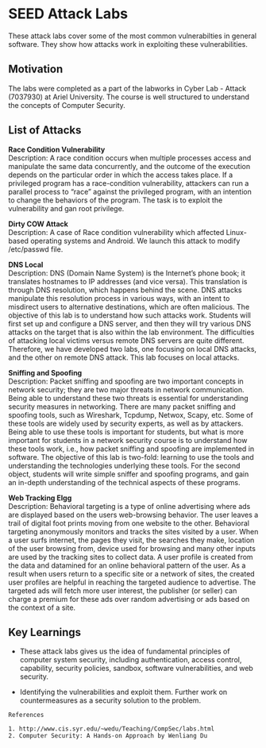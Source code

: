 # SEED Attack Labs

These attack labs cover some of the most common vulnerabilties in general software. They show how attacks work in exploiting these vulnerabilities.

## Motivation

The labs were completed as a part of the labworks in Cyber Lab - Attack (7037930) at Ariel University. The course is well structured to understand the concepts of Computer Security. <br>

## List of Attacks

**Race Condition Vulnerability**<br>
Description: A race condition occurs when multiple processes access and manipulate the same data concurrently, and the outcome of the
execution depends on the particular order in which the access takes place. If a privileged program has a
race-condition vulnerability, attackers can run a parallel process to “race” against the privileged program,
with an intention to change the behaviors of the program. The task is to exploit the vulnerability and gan root privilege.

**Dirty COW Attack**<br>
Description: A case of Race condition vulnerability which affected Linux-based operating systems and Android. We launch this attack to modify /etc/passwd file.

**DNS Local**<br>
Description: DNS (Domain Name System) is the Internet’s phone book; it translates hostnames to IP addresses (and vice versa). This translation is through DNS resolution, which happens behind the scene. DNS attacks manipulate
this resolution process in various ways, with an intent to misdirect users to alternative destinations, which are often malicious. The objective of this lab is to understand how such attacks work. Students will
first set up and configure a DNS server, and then they will try various DNS attacks on the target that is also within the lab environment.
The difficulties of attacking local victims versus remote DNS servers are quite different. Therefore, we have developed two labs, one focusing on local DNS attacks, and the other on remote DNS attack. This lab
focuses on local attacks. 

**Sniffing and Spoofing**<br>
Description: Packet sniffing and spoofing are two important concepts in network security; they are two major threats in network communication. Being able to understand these two threats is essential for understanding security
measures in networking. There are many packet sniffing and spoofing tools, such as Wireshark, Tcpdump, Netwox, Scapy, etc. Some of these tools are widely used by security experts, as well as by
attackers. Being able to use these tools is important for students, but what is more important for students in a network security course is to understand how these tools work, i.e., how packet sniffing and spoofing are
implemented in software.
The objective of this lab is two-fold: learning to use the tools and understanding the technologies underlying these tools. For the second object, students will write simple sniffer and spoofing programs, and gain
an in-depth understanding of the technical aspects of these programs.

**Web Tracking Elgg**<br>
Description: Behavioral targeting is a type of online advertising where ads are displayed based on the users web-browsing behavior. The user leaves a trail of digital foot prints moving from one website to the other. Behavioral
targeting anonymously monitors and tracks the sites visited by a user. When a user surfs internet, the pages they visit, the searches they make, location of the user browsing from, device used for browsing and many
other inputs are used by the tracking sites to collect data. A user profile is created from the data and datamined for an online behavioral pattern of the user. As a result when users return to a specific site or a
network of sites, the created user profiles are helpful in reaching the targeted audience to advertise. The targeted ads will fetch more user interest, the publisher (or seller) can charge a premium for these ads over
random advertising or ads based on the context of a site.

## Key Learnings

- These attack labs gives us the idea of fundamental principles of computer system security, including authentication, access control,
capability, security policies, sandbox, software vulnerabilities, and web security.

- Identifying the vulnerabilities and exploit them. Further work on countermeasures as a security solution to the problem.

```
References

1. http://www.cis.syr.edu/~wedu/Teaching/CompSec/labs.html
2. Computer Security: A Hands-on Approach by Wenliang Du 
```

